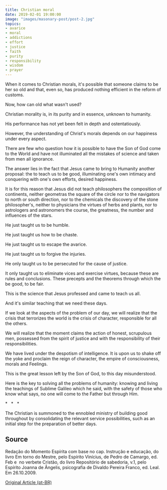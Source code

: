 ```yaml
---
title: Christian moral
date: 2019-02-01 19:00:00
image: "images/masonary-post/post-2.jpg"
topics: 
- avarice
- moral
- addictions
- effort
- justice
- faith
- purity
- responsibility
- wisdom
- prayer
---
```


When it comes to Christian morals, it's possible that someone claims to be her so old
and that, even so, has produced nothing efficient in the reform of customs.

Now, how can old what wasn't used?

Christian morality is, in its purity and in essence, unknown to humanity.

His performance has not yet been felt in depth and ostentatiously.

However, the understanding of Christ's morals depends on our happiness under
every aspect.

There are few who question how it is possible to have the Son of God come to the
World and have not illuminated all the mistakes of science and taken from men
all ignorance.

The answer lies in the fact that Jesus came to bring to Humanity another proposal: the
to teach us to be good, illuminating one's own intimacy and conquering
with one's own efforts, desired happiness.

It is for this reason that Jesus did not teach philosophers the composition of
continents, neither geometras the square of the circle nor to the navigators to
north or south direction, nor to the chemicals the discovery of the stone
philosopher's, neither to physicians the virtues of herbs and plants, nor to astrologers
and astronomers the course, the greatness, the number and influences of the stars.

He just taught us to be humble.

He just taught us how to be chaste.

He just taught us to escape the avarice.

He just taught us to forgive the injuries.

He only taught us to be persecuted for the cause of justice.

It only taught us to eliminate vices and exercise virtues, because these are
rules and conclusions. These precepts and the theorems through which the
be good, to be fair.

This is the science that Jesus professed and came to teach us all.

And it's similar teaching that we need these days.

If we look at the aspects of the problem of our day, we will realize
that the crisis that terrorizes the world is the crisis of character, responsible for all
the others.

We will realize that the moment claims the action of honest, scrupulous men,
possessed from the spirit of justice and with the responsibility of their responsibilities.

We have lived under the despotism of intelligence. It is upon us to shake off the yoke and
proclaim the reign of character, the empire of consciousness, morals and
Feelings.

This is the great lesson left by the Son of God, to this day misunderstood.

Here is the key to solving all the problems of humanity: knowing and living
the teachings of Sublime Galileo which he said, with the safety of those who know what
says, no one will come to the Father but through Him.

*   *   *

The Christian is summoned to the ennobled ministry of building good throughout
by consolidating the relevant service possibilities, such as an initial step
for the preparation of better days.

## Source
Redação do Momento Espírita com base no cap. Instrução e educação, do livro
Em torno do Mestre, pelo Espírito Vinícius, de Pedro de Camargo, ed. Feb e
 no verbete Cristão, do livro Repositório de sabedoria, v.1, pelo Espírito
Joanna de Ângelis, psicografia de Divaldo Pereira Franco, ed. Leal.
Em 26.10.2009.


[Original Article (pt-BR)](http://www.momento.com.br/pt/ler_texto.php?id=360)
